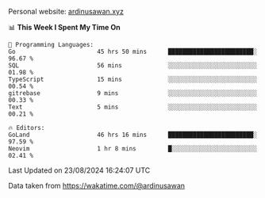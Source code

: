 Personal website: [ardinusawan.xyz](https://ardinusawan.xyz)

<!--START_SECTION:waka-->
📊 **This Week I Spent My Time On** 

```text
💬 Programming Languages: 
Go                       45 hrs 50 mins      ████████████████████████░   96.67 % 
SQL                      56 mins             ░░░░░░░░░░░░░░░░░░░░░░░░░   01.98 % 
TypeScript               15 mins             ░░░░░░░░░░░░░░░░░░░░░░░░░   00.54 % 
gitrebase                9 mins              ░░░░░░░░░░░░░░░░░░░░░░░░░   00.33 % 
Text                     5 mins              ░░░░░░░░░░░░░░░░░░░░░░░░░   00.21 % 

🔥 Editors: 
GoLand                   46 hrs 16 mins      ████████████████████████░   97.59 % 
Neovim                   1 hr 8 mins         █░░░░░░░░░░░░░░░░░░░░░░░░   02.41 % 
```


 Last Updated on 23/08/2024 16:24:07 UTC
<!--END_SECTION:waka-->
Data taken from https://wakatime.com/@ardinusawan
